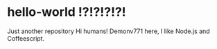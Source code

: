 # hello-world !?!?!?!?!
Just another  repository
Hi humans!
Demonv771 here, I like Node.js and Coffeescript.
